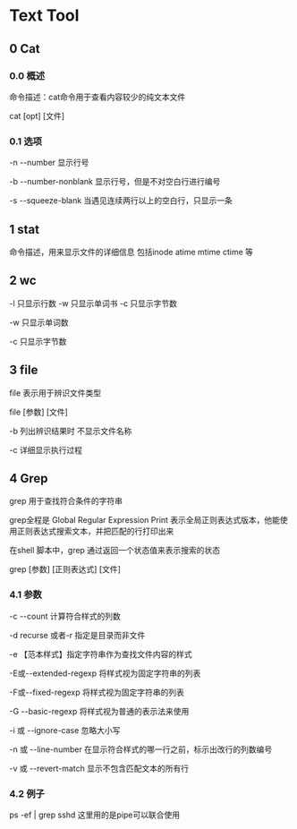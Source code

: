 # Text Tool

## 0 Cat

### 0.0 概述

命令描述：cat命令用于查看内容较少的纯文本文件

cat [opt] [文件]

### 0.1 选项

-n --number 显示行号

-b --number-nonblank 显示行号，但是不对空白行进行编号

-s --squeeze-blank 当遇见连续两行以上的空白行，只显示一条



## 1 stat

命令描述，用来显示文件的详细信息 包括inode atime mtime ctime 等



## 2 wc

-l 只显示行数 -w 只显示单词书 -c 只显示字节数

-w 只显示单词数

-c 只显示字节数

## 3 file

file 表示用于辨识文件类型

file [参数] [文件]

-b 列出辨识结果时 不显示文件名称

-c 详细显示执行过程



## 4 Grep

grep 用于查找符合条件的字符串

grep全程是 Global Regular Expression Print 表示全局正则表达式版本，他能使用正则表达式搜索文本，并把匹配的行打印出来



在shell 脚本中，grep 通过返回一个状态值来表示搜索的状态



grep [参数] [正则表达式] [文件]

### 4.1 参数

-c --count 计算符合样式的列数

-d recurse 或者-r 指定是目录而非文件

-e 【范本样式】指定字符串作为查找文件内容的样式

-E或--extended-regexp 将样式视为固定字符串的列表

-F或--fixed-regexp 将样式视为固定字符串的列表

-G --basic-regexp 将样式视为普通的表示法来使用

-i 或 --ignore-case 忽略大小写

-n 或 --line-number 在显示符合样式的哪一行之前，标示出改行的列数编号

-v 或 --revert-match 显示不包含匹配文本的所有行

### 4.2 例子

ps -ef | grep sshd 这里用的是pipe可以联合使用